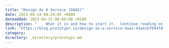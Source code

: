 ```yaml
---
title: "Design As A Service (DAAS)"
date: 2023-04-14 08:24:05 +0000
dateadded: 2023-04-15 00:00:08 +0100
description: "    What it is and how to start it.  Continue reading on Prototypr »  "
link: "https://blog.prototypr.io/design-as-a-service-daas-43aecbf044f8?source=rss----eb297ea1161a---4"
category:
directory: _directory/prototypr.md
---
```

